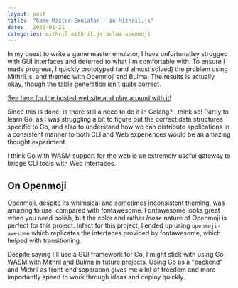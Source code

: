 ```yaml
---
layout: post
title:  "Game Master Emulator - in Mithril.js"
date:   2023-01-21
categories: mithril mithril.js bulma openmoji
---
```


In my quest to write a game master emulator, I have unfortunatley strugged with GUI interfaces and deferred to what I'm comfortable with. To ensure I made progress, I quickly prototyped (and almost solved) the problem using Mithril.js, and themed with Openmoji and Bulma. The results is actually okay, though the table generation isn't quite correct.

[See here for the hosted website and play around with it!](https://friedshrimpbbq.github.io/Yet-another-Game-Master-Emulator---Mithril-Edition/)

Since this is done, is there still a need to do it in Golang? I think so! Partly to learn Go, as I was struggling a bit to figure out the correct data structures specific to Go, and also to understand how we can distribute applications in a consistent manner to both CLI and Web experiences would be an amazing thought experiment. 

I think Go with WASM support for the web is an extremely useful gateway to bridge CLI tools with Web interfaces. 

## On Openmoji

Openmoji, despite its whimsical and sometimes inconsistent theming, was amazing to use, compared with fontawesome. Fontawesome looks great when you need polish, but the color and rather _loose_ nature of Openmoji is perfect for this project. Infact for this project, I ended up using `openmoji-awesome` which replicates the interfaces provided by fontawesome, which helped with transitioning. 

Despite saying I'll use a GUI framework for Go, I might stick with using Go WASM with Mithril and Bulma in future projects. Using Go as a "backend" and Mithril as front-end separation gives me a lot of freedom and more importantly speed to work through ideas and deploy quickly. 

